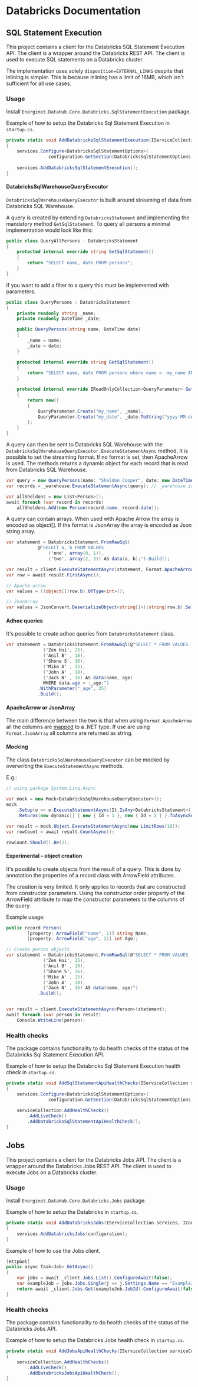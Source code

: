 # Databricks Documentation

## SQL Statement Execution

This project contains a client for the Databricks SQL Statement Execution API. The client is a wrapper around the Databricks REST API. The client is used to execute SQL statements on a Databricks cluster.

The implementation uses solely `disposition=EXTERNAL_LINKS` despite that inlining is simpler. This is because inlining has a limit of 16MB, which isn't sufficient for all use cases.

### Usage

Install `Energinet.DataHub.Core.Databricks.SqlStatementExecution` package.

Example of how to setup the Databricks Sql Statement Execution in `startup.cs`.

```c#
private static void AddDatabricksSqlStatementExecution(IServiceCollection services, IConfiguration configuration)
{   
    services.Configure<DatabricksSqlStatementOptions>(
                configuration.GetSection(DatabricksSqlStatementOptions.DatabricksOptions));
    
    services.AddDatabricksSqlStatementExecution();
}
```

#### DatabricksSqlWarehouseQueryExecutor

`DatabricksSqlWarehouseQueryExecutor` is built around streaming of data from Databricks SQL Warehouse.

A query is created by extending `DatabricksStatement` and implementing the mandatory method `GetSqlStatement`. To query all persons a minimal implementation would look like this:

```c#
public class QueryAllPersons : DatabricksStatement
{
    protected internal override string GetSqlStatement()
    {
        return "SELECT name, date FROM persons";
    }
}
```

If you want to add a filter to a query this must be implemented with parameters.

```c#
public class QueryPersons : DatabricksStatement
{
    private readonly string _name;
    private readonly DateTime _date;

    public QueryPersons(string name, DateTime date)
    {
        _name = name;
        _date = date;
    }

    protected internal override string GetSqlStatement()
    {
        return "SELECT name, date FROM persons where name = :my_name AND date = :my_date";
    }

    protected internal override IReadOnlyCollection<QueryParameter> GetParameters()
    {
        return new[]
        {
            QueryParameter.Create("my_name", _name),
            QueryParameter.Create("my_date", _date.ToString("yyyy-MM-dd HH:mm:ss.fff") + "Z"),
        };
    }
}
```

A query can then be sent to Databricks SQL Warehouse with the `DatabricksSqlWarehouseQueryExecutor.ExecuteStatementAsync` method. It is possible to set the streaming format. If no format is set, then ApacheArrow is used. The methods returns a dynamic object for each record that is read from Databricks SQL Warehouse.

```c#
var query = new QueryPersons(name: "Sheldon Cooper", date: new DateTime(1980, 2, 26));
var records = _warehouse.ExecuteStatementAsync(query); // _warehouse is an instance of DatabricksSqlWarehouseQueryExecutor

var allSheldons = new List<Person>();
await foreach (var record in records)
    allSheldons.Add(new Person(record.name, record.date));
```

A query can contain arrays. When used with Apache Arrow the array is encoded as object[]. If the format is JsonArray the array is encoded as Json string array.

```c#
var statement = DatabricksStatement.FromRawSql(
            @"SELECT a, b FROM VALUES
                ('one', array(0, 1)),
                ('two', array(2, 3)) AS data(a, b);").Build();

var result = client.ExecuteStatementAsync(statement, Format.ApacheArrow);
var row = await result.FirstAsync();

// Apache arrow
var values = ((object[])row.b).OfType<int>();

// JsonArray
var values = JsonConvert.DeserializeObject<string[]>((string)row.b).Select(int.Parse);
```

#### Adhoc queries

It's possible to create adhoc queries from `DatabricksStatement` class.

```c#
var statement = DatabricksStatement.FromRawSql(@"SELECT * FROM VALUES
              ('Zen Hui', 25),
              ('Anil B' , 18),
              ('Shone S', 16),
              ('Mike A' , 25),
              ('John A' , 18),
              ('Jack N' , 16) AS data(name, age)
              WHERE data.age = :_age;")
            .WithParameter("_age", 25)
            .Build();
```

#### ApacheArrow or JsonArray

The main difference between the two is that when using `Format.ApacheArrow` all the columns are [mapped](../source/SqlStatementExecution/Formats/IArrowArrayExtensions.cs) to a .NET type. If use are using `Format.JsonArray` all columns are returned as string.

#### Mocking

The class `DatabricksSqlWarehouseQueryExecutor` can be mocked by overwriting the `ExecuteStatementAsync` methods.

E.g.:

```c#
// using package System.Linq.Async

var mock = new Mock<DatabricksSqlWarehouseQueryExecutor>();
mock
    .Setup(o => o.ExecuteStatementAsync(It.IsAny<DatabricksStatement>()))
    .Returns(new dynamic[] { new { Id = 1 }, new { Id = 2 } }.ToAsyncEnumerable());

var result = mock.Object.ExecuteStatementAsync(new LimitRows(10));
var rowCount = await result.CountAsync();

rowCount.Should().Be(2);
```

#### Experimental - object creation

It's possible to create objects from the result of a query. This is done by annotation the properties of a record class with ArrowField attributes.

The creation is very limited. It only applies to records that are constructed from constructor parameters. Using the constructor order property of the ArrowField attribute to map the constructor parameters to the columns of the query.

Example usage:

```c#
public record Person(
        [property: ArrowField("name", 1)] string Name,
        [property: ArrowField("age", 2)] int Age);

// Create person objects
var statement = DatabricksStatement.FromRawSql(@"SELECT * FROM VALUES
              ('Zen Hui', 25),
              ('Anil B' , 18),
              ('Shone S', 16),
              ('Mike A' , 25),
              ('John A' , 18),
              ('Jack N' , 16) AS data(name, age)")
            .Build();


var result = client.ExecuteStatementAsync<Person>(statement);
await foreach (var person in result) 
    Console.WriteLine(person);
```

### Health checks

The package contains functionality to do health checks of the status of the Databricks Sql Statement Execution API.

Example of how to setup the Databricks Sql Statement Execution health check in `startup.cs`.

```c#
private static void AddSqlStatementApiHealthChecks(IServiceCollection serviceCollection, IConfiguration configuration)
{
    services.Configure<DatabricksSqlStatementOptions>(
                configuration.GetSection(DatabricksSqlStatementOptions.DatabricksOptions));
    
    serviceCollection.AddHealthChecks()
        .AddLiveCheck()
        .AddDatabricksSqlStatementApiHealthCheck();
}
```

## Jobs

This project contains a client for the Databricks Jobs API. The client is a wrapper around the Databricks Jobs REST API. The client is used to execute Jobs on a Databricks cluster.

### Usage

Install `Energinet.DataHub.Core.Databricks.Jobs` package.

Example of how to setup the Databricks in `startup.cs`.

```c#
private static void AddDatabricksJobs(IServiceCollection services, IConfiguration configuration)
{   
    services.AddDatabricksJobs(configuration);
}
```

Example of how to use the Jobs client.

```c#
[HttpGet]
public async Task<Job> GetAsync()
{
    var jobs = await _client.Jobs.List().ConfigureAwait(false);
    var exampleJob = jobs.Jobs.Single(j => j.Settings.Name == "ExampleJob");
    return await _client.Jobs.Get(exampleJob.JobId).ConfigureAwait(false);
}
```

### Health checks

The package contains functionality to do health checks of the status of the Databricks Jobs API.

Example of how to setup the Databricks Jobs health check in `startup.cs`.

```c#
private static void AddJobsApiHealthChecks(IServiceCollection serviceCollection)
{
    serviceCollection.AddHealthChecks()
        .AddLiveCheck()
        .AddDatabricksJobsApiHealthCheck();
}
```
